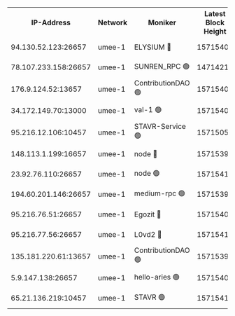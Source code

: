 


<table><tr><th>IP-Address</th><th>Network</th><th>Moniker</th><th>Latest Block Height</th><th>Earliest Block Height</th><th>Catching Up</th><th>Tx Index</th><th>Voting Power</th><th>Scan Time</th></tr><tr><td>94.130.52.123:26657</td><td>umee-1</td><td>ELYSIUM 🔴</td><td>15715408</td><td>3216011</td><td>False</td><td>off</td><td>27274123</td><td>2025-01-15T13:02:56.242529897UTC</td></tr><tr><td>78.107.233.158:26657</td><td>umee-1</td><td>SUNREN_RPC 🟢</td><td>14714211</td><td>13338194</td><td>False</td><td>on</td><td>0</td><td>2025-01-15T13:02:34.946216278UTC</td></tr><tr><td>176.9.124.52:13657</td><td>umee-1</td><td>ContributionDAO 🟢</td><td>15715402</td><td>13924595</td><td>False</td><td>on</td><td>0</td><td>2025-01-15T13:02:26.274769307UTC</td></tr><tr><td>34.172.149.70:13000</td><td>umee-1</td><td>val-1 🟢</td><td>15715401</td><td>14743001</td><td>False</td><td>off</td><td>0</td><td>2025-01-15T13:02:19.820855485UTC</td></tr><tr><td>95.216.12.106:10457</td><td>umee-1</td><td>STAVR-Service 🟢</td><td>15715055</td><td>15224001</td><td>False</td><td>on</td><td>0</td><td>2025-01-15T13:02:49.587031064UTC</td></tr><tr><td>148.113.1.199:16657</td><td>umee-1</td><td>node 🔴</td><td>15715396</td><td>15235192</td><td>False</td><td>off</td><td>1666214</td><td>2025-01-15T13:01:56.072198598UTC</td></tr><tr><td>23.92.76.110:26657</td><td>umee-1</td><td>node 🟢</td><td>15715415</td><td>15458270</td><td>False</td><td>on</td><td>0</td><td>2025-01-15T13:03:28.301426865UTC</td></tr><tr><td>194.60.201.146:26657</td><td>umee-1</td><td>medium-rpc 🟢</td><td>15715398</td><td>15489235</td><td>False</td><td>on</td><td>0</td><td>2025-01-15T13:01:58.515910899UTC</td></tr><tr><td>95.216.76.51:26657</td><td>umee-1</td><td>Egozit 🔴</td><td>15715408</td><td>15615408</td><td>False</td><td>off</td><td>38691519</td><td>2025-01-15T13:02:56.003077011UTC</td></tr><tr><td>95.216.77.56:26657</td><td>umee-1</td><td>L0vd2 🔴</td><td>15715411</td><td>15615411</td><td>False</td><td>off</td><td>38586487</td><td>2025-01-15T13:03:06.808140386UTC</td></tr><tr><td>135.181.220.61:13657</td><td>umee-1</td><td>ContributionDAO 🟢</td><td>15715396</td><td>15709320</td><td>False</td><td>off</td><td>0</td><td>2025-01-15T13:01:51.207155193UTC</td></tr><tr><td>5.9.147.138:26657</td><td>umee-1</td><td>hello-aries 🟢</td><td>15715401</td><td>15713461</td><td>False</td><td>off</td><td>0</td><td>2025-01-15T13:02:17.092660518UTC</td></tr><tr><td>65.21.136.219:10457</td><td>umee-1</td><td>STAVR 🟢</td><td>15715411</td><td>15714001</td><td>False</td><td>on</td><td>0</td><td>2025-01-15T13:03:09.163776531UTC</td></tr></table>